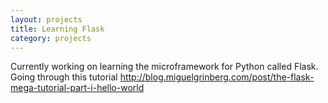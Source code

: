 ```yaml
---
layout: projects
title: Learning Flask
category: projects
---
```


Currently working on learning the microframework for Python called Flask. Going through this tutorial http://blog.miguelgrinberg.com/post/the-flask-mega-tutorial-part-i-hello-world